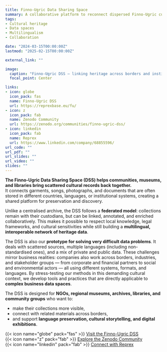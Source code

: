 ```yaml
---
title: Finno-Ugric Data Sharing Space
summary: A collaborative platform to reconnect dispersed Finno-Ugric cultural heritage across museums, libraries, archives, and community collections.
tags:
- Cultural heritage
- Data spaces
- Multilingualism
- Collaboration

date: "2024-03-15T00:00:00Z"
lastmod: "2025-02-15T00:00:00Z"

external_link: ""

image:
  caption: "Finno-Ugric DSS – linking heritage across borders and institutions"
  focal_point: Center

links:
- icon: globe
  icon_pack: fas
  name: Finno-Ugric DSS
  url: https://reprexbase.eu/fu/
- icon: z
  icon_pack: fab
  name: Zenodo Community
  url: https://zenodo.org/communities/finno-ugric-dss/
- icon: linkedin
  icon_pack: fab
  name: Reprex
  url: https://www.linkedin.com/company/68855596/
url_code: ""
url_pdf: ""
url_slides: ""
url_video: ""
slides: ""
---
```


**The Finno-Ugric Data Sharing Space (DSS) helps communities, museums, and libraries bring scattered cultural records back together.**  
It connects garments, songs, photographs, and documents that are often stored in different countries, languages, or institutional systems, creating a shared platform for preservation and discovery.  

Unlike a centralised archive, the DSS follows a **federated model**: collections remain with their custodians, but can be linked, annotated, and enriched collaboratively. This makes it possible to respect local knowledge, legal frameworks, and cultural sensitivities while still building a **multilingual, interoperable network of heritage data**.  

The DSS is also our **prototype for solving very difficult data problems**. It deals with scattered sources, multiple languages (including non-standardised ones), and a mix of private and public data. These challenges mirror business realities: companies also work across borders, industries, and stakeholder groups — from corporate and financial partners to social and environmental actors — all using different systems, formats, and languages. By stress-testing our methods in this demanding cultural context, we develop tools and practices that are directly applicable to **complex business data spaces**.  

The DSS is designed for **NGOs, regional museums, archives, libraries, and community groups** who want to:  
- make their collections more visible,  
- connect with related materials across borders,  
- and support **language preservation, cultural storytelling, and digital exhibitions**.  

{{< icon name="globe" pack="fas" >}} [Visit the Finno-Ugric DSS](https://reprexbase.eu/fu/)  
{{< icon name="z" pack="fab" >}} [Explore the Zenodo Community](https://zenodo.org/communities/finno-ugric-dss/)  
{{< icon name="linkedin" pack="fab" >}} [Connect with Reprex](https://www.linkedin.com/company/68855596/)  
